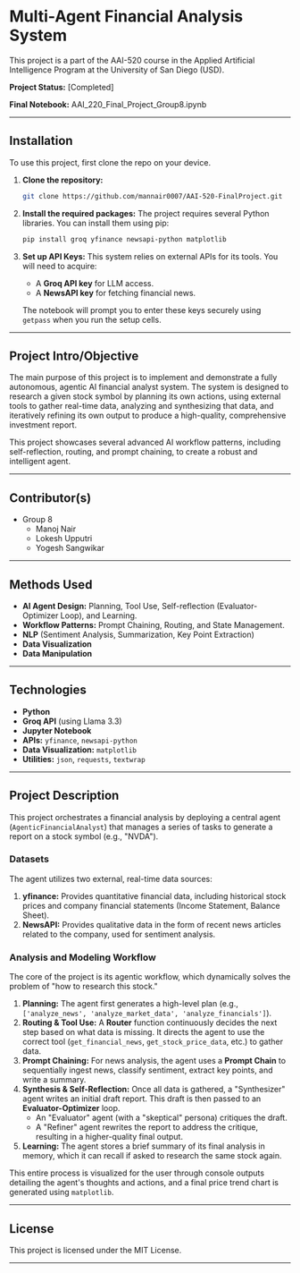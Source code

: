 # Multi-Agent Financial Analysis System

This project is a part of the AAI-520 course in the Applied Artificial Intelligence Program at the University of San Diego (USD).

**Project Status:** [Completed]

**Final Notebook:** AAI_220_Final_Project_Group8.ipynb

---

## Installation

To use this project, first clone the repo on your device.

1.  **Clone the repository:**
    ```bash
    git clone https://github.com/mannair0007/AAI-520-FinalProject.git
    ```

2.  **Install the required packages:**
    The project requires several Python libraries. You can install them using pip:
    ```bash
    pip install groq yfinance newsapi-python matplotlib
    ```

3.  **Set up API Keys:**
    This system relies on external APIs for its tools. You will need to acquire:
    * A **Groq API key** for LLM access.
    * A **NewsAPI key** for fetching financial news.

    The notebook will prompt you to enter these keys securely using `getpass` when you run the setup cells.

---

## Project Intro/Objective

The main purpose of this project is to implement and demonstrate a fully autonomous, agentic AI financial analyst system. The system is designed to research a given stock symbol by planning its own actions, using external tools to gather real-time data, analyzing and synthesizing that data, and iteratively refining its own output to produce a high-quality, comprehensive investment report.

This project showcases several advanced AI workflow patterns, including self-reflection, routing, and prompt chaining, to create a robust and intelligent agent.

---

## Contributor(s)

* Group 8
  - Manoj Nair
  - Lokesh Upputri
  - Yogesh Sangwikar

---

## Methods Used

* **AI Agent Design:** Planning, Tool Use, Self-reflection (Evaluator-Optimizer Loop), and Learning.
* **Workflow Patterns:** Prompt Chaining, Routing, and State Management.
* **NLP** (Sentiment Analysis, Summarization, Key Point Extraction)
* **Data Visualization**
* **Data Manipulation**

---

## Technologies

* **Python**
* **Groq API** (using Llama 3.3)
* **Jupyter Notebook**
* **APIs:** `yfinance`, `newsapi-python`
* **Data Visualization:** `matplotlib`
* **Utilities:** `json`, `requests`, `textwrap`

---

## Project Description

This project orchestrates a financial analysis by deploying a central agent (`AgenticFinancialAnalyst`) that manages a series of tasks to generate a report on a stock symbol (e.g., "NVDA").

### Datasets
The agent utilizes two external, real-time data sources:
1.  **yfinance:** Provides quantitative financial data, including historical stock prices and company financial statements (Income Statement, Balance Sheet).
2.  **NewsAPI:** Provides qualitative data in the form of recent news articles related to the company, used for sentiment analysis.

### Analysis and Modeling Workflow
The core of the project is its agentic workflow, which dynamically solves the problem of "how to research this stock."

1.  **Planning:** The agent first generates a high-level plan (e.g., `['analyze_news', 'analyze_market_data', 'analyze_financials']`).
2.  **Routing & Tool Use:** A **Router** function continuously decides the next step based on what data is missing. It directs the agent to use the correct tool (`get_financial_news`, `get_stock_price_data`, etc.) to gather data.
3.  **Prompt Chaining:** For news analysis, the agent uses a **Prompt Chain** to sequentially ingest news, classify sentiment, extract key points, and write a summary.
4.  **Synthesis & Self-Reflection:** Once all data is gathered, a "Synthesizer" agent writes an initial draft report. This draft is then passed to an **Evaluator-Optimizer** loop.
    * An "Evaluator" agent (with a "skeptical" persona) critiques the draft.
    * A "Refiner" agent rewrites the report to address the critique, resulting in a higher-quality final output.
5.  **Learning:** The agent stores a brief summary of its final analysis in memory, which it can recall if asked to research the same stock again.

This entire process is visualized for the user through console outputs detailing the agent's thoughts and actions, and a final price trend chart is generated using `matplotlib`.

---

## License

This project is licensed under the MIT License.

---
